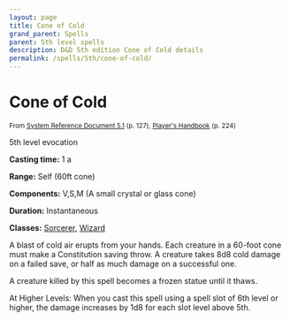 ```yaml
---
layout: page
title: Cone of Cold
grand_parent: Spells
parent: 5th level spells 
description: D&D 5th edition Cone of Cold details
permalink: /spells/5th/cone-of-cold/
---
```


# Cone of Cold

<small>From <a target="_blank" href="https://media.wizards.com/2016/downloads/DND/SRD-OGL_V5.1.pdf">System Reference Document 5.1</a> (p. 127), <a target="_blank" href="https://dnd.wizards.com/products/tabletop-games/rpg-products/rpg_playershandbook">Player's Handbook</a> (p. 224)</small>


5th level evocation

**Casting time:** 1 a

**Range:** Self (60ft cone)

**Components:** V,S,M (A small crystal or glass cone)

**Duration:** Instantaneous

**Classes:** [Sorcerer](/classes/sorcerer/), [Wizard](/classes/wizard/)

A blast of cold air erupts from your hands. Each creature in a 60-foot cone must make a Constitution saving throw. A creature takes 8d8 cold damage on a failed save, or half as much damage on a successful one.

   A creature killed by this spell becomes a frozen statue until it thaws.

   At Higher Levels: When you cast this spell using a spell slot of 6th level or higher, the damage increases by 1d8 for each slot level above 5th.